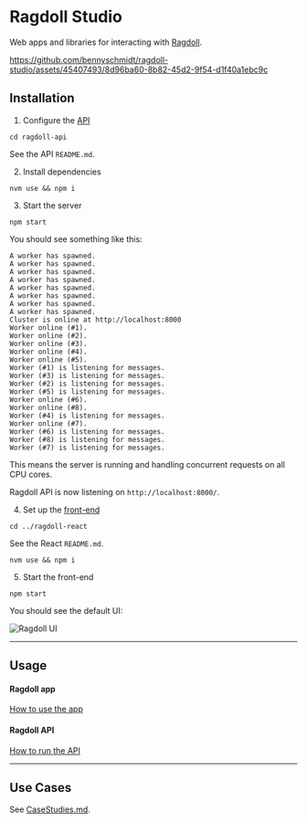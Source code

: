 # Ragdoll Studio

Web apps and libraries for interacting with [Ragdoll](https://github.com/bennyschmidt/ragdoll).

https://github.com/bennyschmidt/ragdoll-studio/assets/45407493/8d96ba60-8b82-45d2-9f54-d1f40a1ebc9c

## Installation

1. Configure the [API](https://github.com/bennyschmidt/ragdoll-studio/tree/master/ragdoll-api)

`cd ragdoll-api`

See the API `README.md`.

2. Install dependencies

`nvm use && npm i`

3. Start the server

`npm start`

You should see something like this:

```
A worker has spawned.
A worker has spawned.
A worker has spawned.
A worker has spawned.
A worker has spawned.
A worker has spawned.
A worker has spawned.
A worker has spawned.
Cluster is online at http://localhost:8000
Worker online (#1).
Worker online (#2).
Worker online (#3).
Worker online (#4).
Worker online (#5).
Worker (#1) is listening for messages.
Worker (#3) is listening for messages.
Worker (#2) is listening for messages.
Worker (#5) is listening for messages.
Worker online (#6).
Worker online (#8).
Worker (#4) is listening for messages.
Worker online (#7).
Worker (#6) is listening for messages.
Worker (#8) is listening for messages.
Worker (#7) is listening for messages.
```

This means the server is running and handling concurrent requests on all CPU cores. 

Ragdoll API is now listening on `http://localhost:8000/`.

4. Set up the [front-end](https://github.com/bennyschmidt/ragdoll-studio/tree/master/ragdoll-react)

`cd ../ragdoll-react`

See the React `README.md`.

`nvm use && npm i`

5. Start the front-end

`npm start`

You should see the default UI:

![Ragdoll UI](https://github.com/bennyschmidt/ragdoll-studio/assets/45407493/4113aa84-83e8-4807-b651-a57090c3c587)

-----

## Usage

#### Ragdoll app

[How to use the app](https://github.com/bennyschmidt/ragdoll-studio/blob/master/ragdoll-react/README.md)

#### Ragdoll API

[How to run the API](https://github.com/bennyschmidt/ragdoll-studio/blob/master/ragdoll-api/README.md)

-----

## Use Cases

See [CaseStudies.md](./CaseStudies.md).
